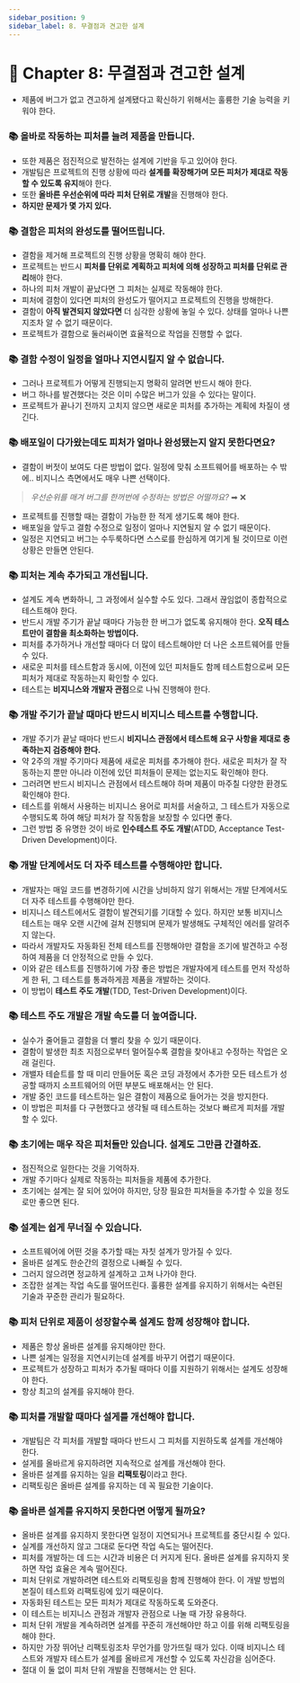```yaml
---
sidebar_position: 9
sidebar_label: 8. 무결점과 견고한 설계
---
```


# 🌈 Chapter 8: 무결점과 견고한 설계
- 제품에 버그가 없고 견고하게 설계됐다고 확신하기 위해서는 훌륭한 기술 능력을 키워야 한다.

### 📚 올바로 작동하는 피처를 늘려 제품을 만듭니다.
- 또한 제품은 점진적으로 발전하는 설계에 기반을 두고 있어야 한다.
- 개발팀은 프로젝트의 진행 상황에 따라 **설계를 확장해가며 모든 피처가 제대로 작동할 수 있도록 유지**해야 한다.
- 또한 **올바른 우선순위에 따라 피처 단위로 개발**을 진행해야 한다.
- **하지만 문제가 몇 가지 있다.**

### 📚 결함은 피처의 완성도를 떨어뜨립니다.
- 결함을 제거해 프로젝트의 진행 상황을 명확히 해야 한다.
- 프로젝트는 반드시 **피처를 단위로 계획하고 피처에 의해 성장하고 피처를 단위로 관리**해야 한다.
- 하나의 피처 개발이 끝났다면 그 피처는 실제로 작동해야 한다.
- 피처에 결함이 있다면 피처의 완성도가 떨어지고 프로젝트의 진행을 방해한다.
- 결함이 **아직 발견되지 않았다면** 더 심각한 상황에 놓일 수 있다. 상태를 얼마나 나쁜지조차 알 수 없기 때문이다.
- 프로젝트가 결함으로 둘러싸이면 효율적으로 작업을 진행할 수 없다.

### 📚 결함 수정이 일정을 얼마나 지연시킬지 알 수 없습니다.
- 그러나 프로젝트가 어떻게 진행되는지 명확히 알려면 반드시 해야 한다.
- 버그 하나를 발견했다는 것은 이미 수많은 버그가 있을 수 있다는 말이다.
- 프로젝트가 끝나기 전까지 고치지 않으면 새로운 피처를 추가하는 계획에 차질이 생긴다.

### 📚 배포일이 다가왔는데도 피처가 얼마나 완성됐는지 알지 못한다면요?
- 결함이 버젓이 보여도 다른 방법이 없다. 일정에 맞춰 소프트웨어를 배포하는 수 밖에.. 비지니스 측면에서도 매우 나쁜 선택이다.

> *우선순위를 매겨 버그를 한꺼번에 수정하는 방법은 어떨까요?*  ➡ ❌

- 프로젝트를 진행할 때는 결함이 가능한 한 적게 생기도록 해야 한다.
- 배포일을 앞두고 결함 수정으로 일정이 얼마나 지연될지 알 수 없기 때문이다. 
- 일정은 지연되고 버그는 수두룩하다면 스스로를 한심하게 여기게 될 것이므로 이런 상황은 만들면 안된다.

### 📚 피처는 계속 추가되고 개선됩니다.
- 설계도 계속 변화하니, 그 과정에서 실수할 수도 있다. 그래서 끊임없이 종합적으로 테스트해야 한다.
- 반드시 개발 주기가 끝날 때마다 가능한 한 버그가 없도록 유지해야 한다. **오직 테스트만이 결함을 최소화하는 방법이다.**
- 피처를 추가하거나 개선할 때마다 더 많이 테스트해야만 더 나은 소프트웨어를 만들 수 있다.
- 새로운 피처를 테스트함과 동시에, 이전에 있던 피처들도 함께 테스트함으로써 모든 피처가 제대로 작동하는지 확인할 수 있다.
- 테스트는 **비지니스와 개발자 관점**으로 나눠 진행해야 한다.

### 📚 개발 주기가 끝날 때마다 반드시 비지니스 테스트를 수행합니다.
- 개발 주기가 끝날 때마다 반드시 **비지니스 관점에서 테스트해 요구 사항을 제대로 충족하는지 검증해야 한다.**
- 약 2주의 개발 주기마다 제품에 새로운 피처를 추가해야 한다. 새로운 피처가 잘 작동하는지 뿐만 아니라 이전에 있던 피처들이 문제는 없는지도 확인해야 한다.
- 그러려면 반드시 비지니스 관점에서 테스트해야 하며 제품이 마주칠 다양한 환경도 확인해야 한다.
- 테스트를 위해서 사용하는 비지니스 용어로 피처를 서술하고, 그 테스트가 자동으로 수행되도록 하여 해당 피처가 잘 작동함을 보장할 수 있다면 좋다.
- 그런 방법 중 유명한 것이 바로 **인수테스트 주도 개발**(ATDD, Acceptance Test-Driven Development)이다.

### 📚 개발 단계에서도 더 자주 테스트를 수행해야만 합니다.
- 개발자는 매일 코드를 변경하기에 시간을 낭비하지 않기 위해서는 개발 단계에서도 더 자주 테스트를 수행해야만 한다.
- 비지니스 테스트에서도 결함이 발견되기를 기대할 수 있다. 하지만 보통 비지니스 테스트는 매우 오랜 시간에 걸쳐 진행되며 문제가 발생해도 구체적인 에러를 알려주지 않는다.
- 따라서 개발자도 자동화된 전체 테스트를 진행해야만 결함을 조기에 발견하고 수정하여 제품을 더 안정적으로 만들 수 있다.
- 이와 같은 테스트를 진행하기에 가장 좋은 방법은 개발자에게 테스트를 먼저 작성하게 한 뒤, 그 테스트를 통과하게끔 제품을 개발하는 것이다.
- 이 방법이 **테스트 주도 개발**(TDD, Test-Driven Development)이다.

### 📚 테스트 주도 개발은 개발 속도를 더 높여줍니다.
- 실수가 줄어들고 결함을 더 빨리 찾을 수 있기 때문이다.
- 결함이 발생한 최초 지점으로부터 멀어질수록 결함을 찾아내고 수정하는 작업은 오래 걸린다.
- 개밸자 테슽트를 할 때 미리 만들어둔 혹은 코딩 과정에서 추가한 모든 테스트가 성공할 때까지 소프트웨어의 어떤 부분도 배포해서는 안 된다.
- 개발 중인 코드를 테스트하는 일은 결함이 제품으로 들어가는 것을 방지한다.
- 이 방법은 피처를 다 구현했다고 생각될 때 테스트하는 것보다 빠르게 피처를 개발할 수 있다.

### 📚 초기에는 매우 작은 피처들만 있습니다. 설계도 그만큼 간결하죠.
- 점진적으로 일한다는 것을 기억하자.
- 개발 주기마다 실제로 작동하는 피처들을 제품에 추가한다.
- 초기에는 설계는 잘 되어 있어야 하지만, 당장 필요한 피처들을 추가할 수 있을 정도로만 좋으면 된다.

### 📚 설계는 쉽게 무너질 수 있습니다.
- 소프트웨어에 어떤 것을 추가할 때는 자칫 설계가 망가질 수 있다.
- 올바른 설계도 한순간의 결정으로 나빠질 수 있다.
- 그러지 않으려면 정교하게 설계하고 고쳐 나가야 한다.
- 조잡한 설계는 작업 속도를 떨어뜨린다. 훌륭한 설계를 유지하기 위해서는 숙련된 기술과 꾸준한 관리가 필요하다.

### 📚 피처 단위로 제품이 성장할수록 설계도 함께 성장해야 합니다.
- 제품은 항상 올바른 설계를 유지해야만 한다.
- 나쁜 설계는 일정을 지연시키는데 설계를 바꾸기 어렵기 때문이다.
- 프로젝트가 성장하고 피처가 추가될 때마다 이를 지원하기 위해서는 설계도 성장해야 한다.
- 항상 최고의 설계를 유지해야 한다.

### 📚 피처를 개발할 때마다 설게를 개선해야 합니다.
- 개발팀은 각 피처를 개발할 때마다 반드시 그 피처를 지원하도록 설계를 개선해야 한다.
- 설게를 올바르게 유지하려면 지속적으로 설계를 개선해야 한다.
- 올바른 설계를 유지하는 일을 **리팩토링**이라고 한다.
- 리팩토링은 올바른 설계를 유지하는 데 꼭 필요한 기술이다.

### 📚 올바른 설계를 유지하지 못한다면 어떻게 될까요?
- 올바른 설계를 유지하지 못한다면 일정이 지연되거나 프로젝트를 중단시킬 수 있다.
- 실계를 개선하지 않고 그대로 둔다면 작업 속도는 떨어진다.
- 피처를 개발하는 데 드는 시간과 비용은 더 커지게 된다. 올바른 설계를 유지하지 못하면 작업 효율은 계속 떨어진다.
- 피처 단위로 개발하려면 테스트와 리팩토링을 함께 진행해야 한다. 이 개발 방법의 본질이 테스트와 리팩토링에 있기 때문이다.
- 자동화된 테스트는 모든 피처가 제대로 작동하도록 도와준다.
- 이 테스트는 비지니스 관점과 개발자 관점으로 나눌 때 가장 유용하다.
- 피처 단위 개발을 계속하려면 설계를 꾸준히 개선해야만 하고 이를 위해 리팩토링을 해야 한다.
- 하지만 가장 뛰어난 리팩토링조차 무언가를 망가뜨릴 때가 있다. 이때 비지니스 테스트와 개발자 테스트가 설계를 올바르게 개선할 수 있도록 자신감을 심어준다.
- 절대 이 둘 없이 피처 단위 개발을 진행해서는 안 된다.
